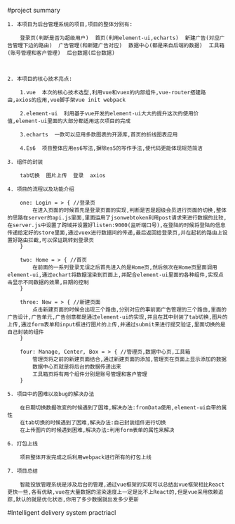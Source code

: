 #project summary

    1. 本项目为后台管理系统的项目,项目的整体分别有:

        登录页(判断是否为超级用户)  首页(利用element-ui,echarts)  新建广告(对应广告管理下边的路由)  广告管理(和新建广告对应)  数据中心(都是来自后端的数据)  工具箱(账号管理和客户管理)  后台数据(后台数据)



    2. 本项目的核心技术亮点:

        1.vue  本次的核心技术选型,利用vue和vuex的内部组件,vue-router搭建路由,axios的应用,vue脚手架vue init webpack

        2.element-ui  利用基于vue开发的element-ui大大的提升这次的使用价值,element-ui里面的大部分都适用这次项目的完成

        3.echarts  一款可以应用多款图表的开源库,首页的折线图表应用

        4.Es6  项目整体应用es6写法,摒除es5的写作手法,使代码更能体现规范简洁

    3. 组件的封装
    
        tab切换  图片上传  登录  axios

    4. 项目的流程以及功能介绍
     
        one: Login = > { //登录页
            在进入页面的时候首先是登录页面的实现,判断是否是超级会员进行页面的切换,整体的思路在server的api.js里面,里面运用了jsonwebtoken利用post请求来进行数据的比较,在server.js中设置了跨域并设置好listen:9000(监听端口号),在登陆的时候将登陆的信息传递给定好的store里面,通过vuex进行数据间的传递,最后返回给登录页,并在起初的路由上设置好路由拦截,可以保证跳转到登录页
        }

        two: Home = > { //首页
            在前面的一系列登录无误之后首先进入的是Home页,然后依次在Home页里面调用element-ui,通过echart将数据渲染到页面上,并配合element-ui里面的各种组件,实现点击显示不同数据的效果,日期的控制
        }

        three: New = > { //新建页面
            点击新建页面的时候会出现三个路由,分别对应的事前面广告管理的三个路由,里面的广告设计,广告单元,广告创意都是通过element-ui的实现,并且在其中封装了tab切换,图片的上传,通过form表单和input框进行图片的上传,并通过submit来进行提交验证,里面切换的是自己封装的组件
        }

        four: Manage, Center, Box = > { //管理页,数据中心页,工具箱
            管理页将之前的新建页面结合,通过新建页面的添加,管理页在页面上显示添加的数据
            数据中心页就是将后台的数据传递出来
            工具箱页将有两个组件分别是账号管理和客户管理
        }

    5. 项目中的困难以及bug的解决办法

        在日期切换数据改变的时候遇到了困难,解决办法:fromData使用,element-ui自带的属性
        在tab切换的时候遇到了困难,解决办法:自己封装组件进行切换
        在上传图片的时候遇到困难,解决办法:利用form表单的属性来解决

    6. 打包上线

        项目整体开发完成之后利用webpack进行所有的打包上线

    7. 项目总结

        智能投放管理系统是涉及后台的管理,通过vue框架的实现可以总结出vue框架相比React更快一些,各有优缺,vue在大量数据的渲染速度上一定是比不上React的,但是vue采用依赖追踪,默认的就是优化状态,你用了多少数据就出发多少更新

#Intelligent delivery system practriacl 